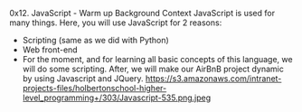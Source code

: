 0x12. JavaScript - Warm up
Background Context
JavaScript is used for many things. Here, you will use JavaScript for 2 reasons:

- Scripting (same as we did with Python)
- Web front-end
- For the moment, and for learning all basic concepts of this language, we will do some scripting. 
  After, we will make our AirBnB project dynamic by using Javascript and JQuery.
https://s3.amazonaws.com/intranet-projects-files/holbertonschool-higher-level_programming+/303/Javascript-535.png.jpeg
